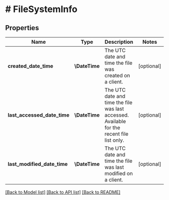 # # FileSystemInfo

## Properties

Name | Type | Description | Notes
------------ | ------------- | ------------- | -------------
**created_date_time** | **\DateTime** | The UTC date and time the file was created on a client. | [optional]
**last_accessed_date_time** | **\DateTime** | The UTC date and time the file was last accessed. Available for the recent file list only. | [optional]
**last_modified_date_time** | **\DateTime** | The UTC date and time the file was last modified on a client. | [optional]

[[Back to Model list]](../../README.md#models) [[Back to API list]](../../README.md#endpoints) [[Back to README]](../../README.md)
